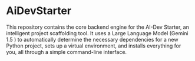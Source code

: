 # AiDevStarter
This repository contains the core backend engine for the AI-Dev Starter, an intelligent project scaffolding tool. It uses a Large Language Model (Gemini 1.5 ) to automatically determine the necessary dependencies for a new Python project, sets up a virtual environment, and installs everything for you, all through a simple command-line interface.
